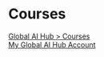 # Courses

[Global AI Hub > Courses](https://globalaihub.com/all-courses)
\
[My Global AI Hub Account](https://globalaihub.com/members/seydanurdemir/)
